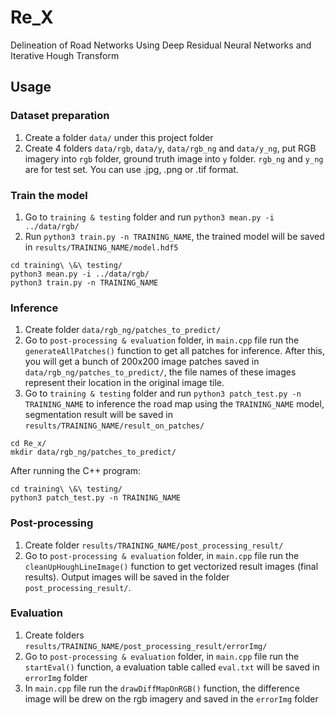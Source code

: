 # Re_X  
Delineation of Road Networks Using Deep Residual Neural Networks and Iterative Hough Transform

## Usage

### Dataset preparation
1. Create a folder `data/` under this project folder
2. Create 4 folders `data/rgb`, `data/y`, `data/rgb_ng` and `data/y_ng`, put RGB imagery into `rgb` folder, ground truth image into `y` folder. `rgb_ng` and `y_ng` are for test set. You can use .jpg, .png or .tif format. 

### Train the model
1. Go to `training & testing` folder and run `python3 mean.py -i ../data/rgb/`
2. Run `python3 train.py -n TRAINING_NAME`, the trained model will be saved in `results/TRAINING_NAME/model.hdf5`
```
cd training\ \&\ testing/
python3 mean.py -i ../data/rgb/
python3 train.py -n TRAINING_NAME
```

### Inference
1. Create folder `data/rgb_ng/patches_to_predict/`
2. Go to `post-processing & evaluation` folder, in `main.cpp` file run the `generateAllPatches()` function to get all patches for inference. After this, you will get a bunch of 200x200 image patches saved in `data/rgb_ng/patches_to_predict/`, the file names of these images represent their location in the original image tile.
3. Go to `training & testing` folder and run `python3 patch_test.py -n TRAINING_NAME` to inference the road map using the `TRAINING_NAME` model, segmentation result will be saved in `results/TRAINING_NAME/result_on_patches/`
```
cd Re_x/
mkdir data/rgb_ng/patches_to_predict/
```
After running the C++ program:
```
cd training\ \&\ testing/
python3 patch_test.py -n TRAINING_NAME
```

### Post-processing
1. Create folder `results/TRAINING_NAME/post_processing_result/`
2. Go to `post-processing & evaluation` folder, in `main.cpp` file run the `cleanUpHoughLineImage()` function to get vectorized result images (final results). Output images will be saved in the folder `post_processing_result/`.

### Evaluation
1. Create folders `results/TRAINING_NAME/post_processing_result/errorImg/`
2. Go to `post-processing & evaluation` folder, in `main.cpp` file run the `startEval()` function, a evaluation table called `eval.txt` will be saved in `errorImg` folder
3. In `main.cpp` file run the `drawDiffMapOnRGB()` function, the difference image will be drew on the rgb imagery and saved in the `errorImg` folder
